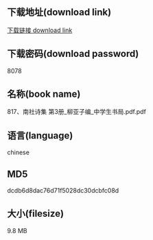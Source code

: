 ## 下载地址(download link)
[下载链接 download link](https://voluble-croquembouche-d321dc.netlify.app/?s=817%E3%80%81%E5%8D%97%E7%A4%BE%E8%AF%97%E9%9B%86+%E7%AC%AC3%E5%86%8C_%E6%9F%B3%E4%BA%9A%E5%AD%90%E7%BC%96_%E4%B8%AD%E5%AD%A6%E7%94%9F%E4%B9%A6%E5%B1%80.pdf)

## 下载密码(download password)
8078

## 名称(book name)
817、南社诗集 第3册_柳亚子编_中学生书局.pdf.pdf

## 语言(language)
chinese

## MD5
dcdb6d8dac76d71f5028dc30dcbfc08d

## 大小(filesize)
9.8 MB
